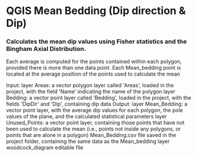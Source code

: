 # QGIS Mean Bedding (Dip direction & Dip)
### Calculates the mean dip values using Fisher statistics and the Bingham Axial Distribution.

Each average is computed for the points contained within each polygon, provided there is more than one data point.
Each Mean_bedding point is located at the average position of the points used to calculate the mean

Input:
    layer Areas: a vector polygon layer called 'Areas', loaded in the project, with the field 'Name' indicating the name of the polygon
    layer Bedding: a vector point layer called 'Bedding', loaded in the project, with the fields 'DipDir' and 'Dip', containing dip data
Output:
    layer Mean_Bedding: a vector point layer, with the average dip values for each polygon, the pole values of the plane, and the calculated statistical parameters
    layer Unused_Points: a vector point layer, containing those points that have not been used to calculate the mean (i.e., points not inside any polygons, or points that are alone in a polygon)
    Mean_Bedding.csv file saved in the project folder, containing the same data as the Mean_bedding layer
    woodcock_diagram editable file
